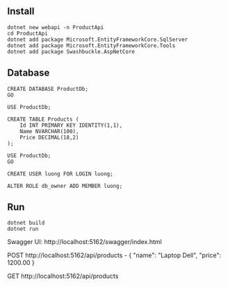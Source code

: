 ## Install
```
dotnet new webapi -n ProductApi
cd ProductApi
dotnet add package Microsoft.EntityFrameworkCore.SqlServer
dotnet add package Microsoft.EntityFrameworkCore.Tools
dotnet add package Swashbuckle.AspNetCore
```
## Database
```
CREATE DATABASE ProductDb;
GO

USE ProductDb;

CREATE TABLE Products (
    Id INT PRIMARY KEY IDENTITY(1,1),
    Name NVARCHAR(100),
    Price DECIMAL(18,2)
);
```
```
USE ProductDb;
GO

CREATE USER luong FOR LOGIN luong;

ALTER ROLE db_owner ADD MEMBER luong;
```
## Run
```
dotnet build
dotnet run
```
Swagger UI: http://localhost:5162/swagger/index.html

POST http://localhost:5162/api/products - {
  "name": "Laptop Dell",
  "price": 1200.00
}

GET http://localhost:5162/api/products